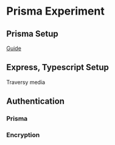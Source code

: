 # Prisma Experiment

## Prisma Setup

[Guide](https://www.prisma.io/docs/getting-started/quickstart)

## Express, Typescript Setup

Traversy media

## Authentication

### Prisma

### Encryption
